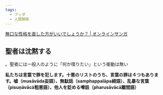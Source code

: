 ```yaml
---
tags:
  - ブッダ
  - 人間関係
---
```

[無口な性格を直した方がいいでしょうか？ | オンラインサンガ](https://online.samgha-shinsha.jp/contents/01f1ae3f663d)

## 聖者は沈黙する

。聖者には一般人のように「何か喋りたい」という衝動は無い

**私たちは言葉で罪を犯します。十悪のリストのうち、言葉の罪は４つもあります。嘘（musāvāda妄語）、無駄話（samphappalāpa綺語）、乱暴な言葉（pisuṇāvācā粗悪語）、他人を貶める噂話（pharusāvācā離間語）**


